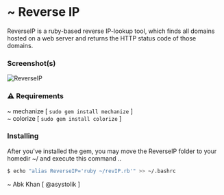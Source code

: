 # ~ Reverse IP

ReverseIP is a ruby-based reverse IP-lookup tool, which finds all domains hosted on a web server and returns the HTTP status code of those domains.

### Screenshot(s)
[Old Pic]:(http://s18.postimg.org/t25lck4jd/Rev_IPUpdated.png)
![ReverseIP](http://i.imgur.com/NY4vlM4.png)

### ⚠️ Requirements

~ mechanize  [ `sudo gem install mechanize` ]  
\~ colorize [ `sudo gem install colorize` ]

### Installing

After you've installed the gem, you may move the ReverseIP folder to your homedir ~/ and execute this command ..
```sh
$ echo "alias ReverseIP='ruby ~/revIP.rb'" >> ~/.bashrc
```

~ Abk Khan [ @asystolik ]
